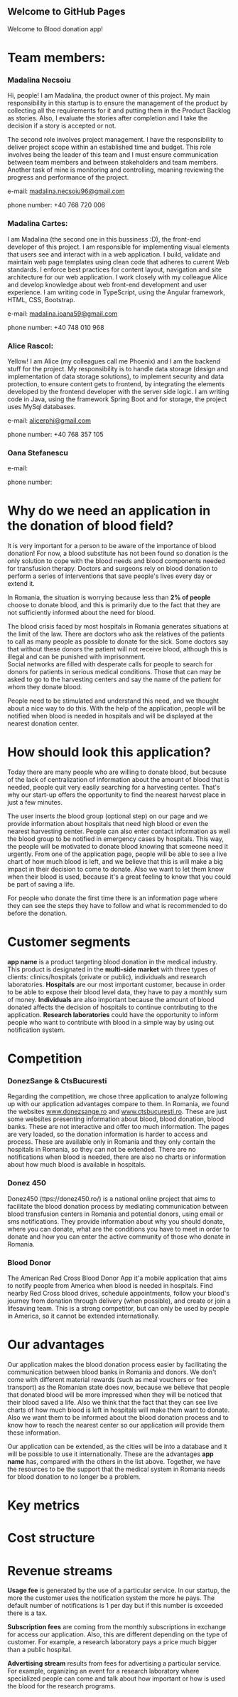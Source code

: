 ## Welcome to GitHub Pages

Welcome to Blood donation app!

# Team members:

### Madalina Necsoiu

  Hi, people! I am Madalina, the product owner of this project. My main responsibility in this startup is to ensure the management of the product by collecting all the requirements for it and putting them in the Product Backlog as stories. Also, I evaluate the stories after completion and I take the decision if a story is accepted or not.
  
  The second role involves project management. I have the responsibility to deliver project scope within an established time and budget. This role involves being the leader of this team and I must ensure communication between team members and between stakeholders and team members. Another task of mine is monitoring and controlling, meaning reviewing the progress and performance of the project.

  e-mail: madalina.necsoiu96@gmail.com
  
  phone number: +40 768 720 006

### Madalina Cartes:

  I am Madalina (the second one in this bussiness :D), the front-end developer of this project.
  I am responsible for implementing visual elements that users see and interact with in a web application. I build, validate and maintain web page templates using clean code that adheres to current Web standards. I enforce best practices for content layout, navigation and site architecture for our web application. I work closely with my colleague Alice and develop knowledge about web front-end development and user experience. 
  I am writing code in TypeScript, using the Angular framework, HTML, CSS, Bootstrap.

  e-mail: madalina.ioana59@gmail.com

  phone number: +40 748 010 968

### Alice Rascol:

  Yellow! I am Alice (my colleagues call me Phoenix) and I am the backend stuff for the project.
  My responsibility is to handle data storage (design and implementation of data storage solutions), to implement security and data protection, to ensure content gets to frontend, by integrating the elements developed by the frontend developer with the server side logic. I am writing  code in Java, using the framework Spring Boot and for storage, the project uses  MySql databases.

  e-mail: alicerphi@gmail.com
  
  phone number: +40 768 357 105

### Oana Stefanescu

  e-mail:

  phone number:

# Why do we need an application in the donation of blood field?

  It is very important for a person to be aware of the importance of blood donation!
For now, a blood substitute has not been found so donation is the only solution to cope with the blood needs and blood components needed for transfusion therapy. Doctors and surgeons rely on blood donation to perform a series of interventions that save people's lives every day or extend it.

  In Romania, the situation is worrying because less than **2% of people** choose to donate blood, and this is primarily due to the fact that they are not sufficiently informed about the need for blood.
 
  The blood crisis faced by most hospitals in Romania generates situations at the limit of the law. There are doctors who ask the relatives of the patients to call as many people as possible to donate for the sick. Some doctors say that without these donors the patient will not receive blood, although this is illegal and can  be punished with imprisonment.  	
Social networks are filled with desperate calls for people to search for donors for patients in serious medical conditions. Those that can may be asked to go to the harvesting centers and say the name of the patient for whom they donate blood.

  People need to be stimulated and understand this need, and we thought about a nice way to do this. With the help of the application, people will be notified when blood is needed in hospitals and will be displayed at the nearest donation center.


# How should look this application?

  Today there are many people who are willing to donate blood, but because of the lack of centralization of information about the amount of blood that is needed, people quit  very easily searching for a harvesting center. That's why our start-up offers the opportunity to find the nearest harvest place in just a few minutes. 

  The user inserts the blood group (optional step) on our page and we provide information about hospitals that need high blood or even the nearest harvesting center. People can also enter contact information as well the blood group to be notified in emergency cases by hospitals. This way, the people will be motivated to donate blood knowing that someone need it urgently.
From one of the application page, people will be able to see a live chart of how much blood is left, and we believe that this is will make a big impact in their decision to come to donate.
Also we want to let them know when their blood is used, because it's a great feeling to know that you could be part of saving a life.

  For people who donate the first time there is an information page where they can see the steps they have to follow and what is recommended to do before the donation.


# Customer segments

  **app name** is a product targeting blood donation in the medical industry. This product is designated in the **multi-side market** with three types of clients: clinics/hospitals (private or public), individuals and research laboratories. **Hospitals** are our most important customer, because in order to be able to expose their blood level data, they have to pay a monthly sum of money. **Individuals** are also important because the amount of blood donated affects the decision of hospitals to continue contributing to the application. **Research laboratories** could have the opportunity to inform people who want to contribute with blood in a simple way by using out notification system.


# Competition

### DonezSange & CtsBucuresti
  Regarding the competition, we chose three application to analyze following up with our application advantages compare to them. 
In Romania, we found the websites www.donezsange.ro and www.ctsbucuresti.ro. These are just some websites presenting information about blood, blood donation, blood banks. These are not interactive and offer too much information. The pages are very loaded, so the donation information is harder to access and process. These are available only in Romania and they only contain the hospitals in Romania, so they can not be extended. There are no notifications when blood is needed, there are also no charts or information about how much blood is available in hospitals.

### Donez 450

  Donez450 (ttps://donez450.ro/) is a national online project that aims to facilitate the blood donation process by mediating communication between blood transfusion centers in Romania and potential donors, using email or sms notifications.
They provide information about why you should donate, where you can donate, what are the conditions you have to meet in order to donate and how you can enter the active community of those who donate in Romania.

### Blood Donor

  The American Red Cross Blood Donor App it'a mobile application that aims to notify people from America when blood is needed in hospitals. Find nearby Red Cross blood drives, schedule appointments, follow your blood's journey from donation through delivery (when possible), and create or join a lifesaving team. This is a strong competitor, but can only be used by people in America, so it cannot be extended internationally.

# Our advantages

  Our application makes the blood donation process easier by facilitating the communication between blood banks in Romania and donors.
We don't come with different material rewards (such as meal vouchers or free transport) as the Romanian state does now, because we believe that people that donated blood will be more impressed when they will be noticed that their blood saved a life. Also we think that the fact that they can see live charts of how much blood is left in hospitals will make them want to donate. 
Also we want them to be informed about the blood donation process and to know how to reach the nearest center so our application will provide them these information.

  Our application can be extended, as the cities will be into a database and it will be possible to use it internationally.
These are the advantages **app name** has, compared with the others in the list above. Together, we have the resources to be the support that the medical system in Romania needs for blood donation to no longer be a problem.

# Key metrics

# Cost structure

# Revenue streams

  **Usage fee** is generated by the use of a particular service. In our startup, the more the customer uses the notification system the more he pays. The default number of notifications is 1 per day but if this number is exceeded there is a tax.

  **Subscription fees** are coming from the monthly subscriptions in exchange for access our application.
Also, this are different depending on the type of customer. For example, a research laboratory pays a price much bigger than a public hospital.

  **Advertising stream** results from fees for advertising a particular service. For example, organizing an event for a research laboratory where specialized people can come and talk about how important or how is used the blood for the research programs.

